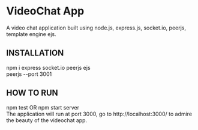# VideoChat App
A video chat application built using node.js, express.js, socket.io, peerjs, template engine ejs.

## INSTALLATION
npm i express socket.io peerjs ejs    
peerjs --port 3001  
## HOW TO RUN
npm test OR npm start server  
The application will run at port 3000, go to http://localhost:3000/ to admire the beauty of the videochat app.  
